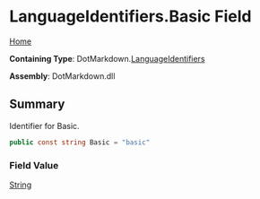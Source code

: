 # LanguageIdentifiers\.Basic Field

[Home](../../../README.md)

**Containing Type**: DotMarkdown\.[LanguageIdentifiers](../README.md)

**Assembly**: DotMarkdown\.dll

## Summary

Identifier for Basic\.

```csharp
public const string Basic = "basic"
```

### Field Value

[String](https://docs.microsoft.com/en-us/dotnet/api/system.string)

